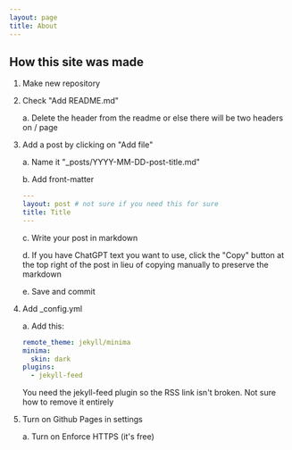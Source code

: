 ```yaml
---
layout: page
title: About
---
```


## How this site was made

1. Make new repository

2. Check "Add README.md"

   a. Delete the header from the readme or else there will be two headers on / page
   
4. Add a post by clicking on "Add file"
   
    a. Name it "_posts/YYYY-MM-DD-post-title.md"
   
    b. Add front-matter
    ```yml
    ---
    layout: post # not sure if you need this for sure
    title: Title
    ---
    ```
    
    c. Write your post in markdown
   
    d. If you have ChatGPT text you want to use, click the "Copy" button at the top right of the post in lieu of copying manually to preserve the markdown
   
    e. Save and commit
   
6. Add _config.yml
   
    a. Add this:
    ```yml
    remote_theme: jekyll/minima
    minima:
      skin: dark
    plugins:
      - jekyll-feed
    ```
    You need the jekyll-feed plugin so the RSS link isn't broken. Not sure how to remove it entirely
   
8. Turn on Github Pages in settings
   
    a. Turn on Enforce HTTPS (it's free)
